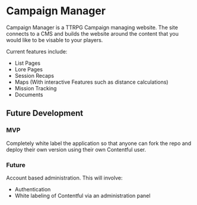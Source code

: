 # Campaign Manager

Campaign Manager is a TTRPG Campaign managing website. The site connects to a CMS and builds the website around the content that you would like to be visable to your players.

Current features include:

- List Pages
- Lore Pages
- Session Recaps
- Maps (With interactive Features such as distance calculations)
- Mission Tracking
- Documents

## Future Development

### MVP

Completely white label the application so that anyone can fork the repo and deploy their own version using their own Contentful user.

### Future

Account based administration. This will involve:

- Authentication
- White labeling of Contentful via an administration panel
